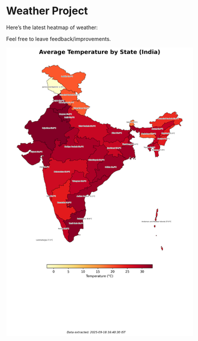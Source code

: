 # Weather Project

Here’s the latest heatmap of weather:

Feel free to leave feedback/improvements.

![India Heatmap](docs/assets/india_heatmap.png?v=CBE8A8)
